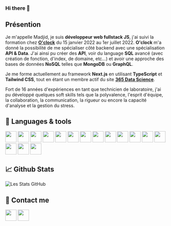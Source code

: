 ### Hi there 👋

## Présention
Je m'appelle Madjid, je suis **développeur web fullstack JS**, j'ai suivi la formation chez **[O'clock](https://oclock.io/)** du 15 janvier 2022 au 1er juillet 2022. **O'clock** m'a donné la possibilité de me spécialiser côté backend avec une spécialisation **API & Data**. J'ai ainsi pu créer des **API**, voir du language **SQL** avancé (avec création de fonction, d'index, de domaine, etc...) et avoir une approche des bases de données **NoSQL** telles que **MongoDB** ou **GraphQL**.</br>

Je me forme actuellement au framework **Next.js** en utilisant **TypeScript** et **Tailwind CSS**, tout en étant un membre actif du site **[365 Data Science](https://365datascience.com)**.</br>

Fort de 16 années d'expériences en tant que technicien de laboratoire, j'ai pu développé quelques soft skills tels que la polyvalence, l'esprit d'équipe, la collaboration, la communication, la rigueur ou encore la capacité d'analyse et la gestion du stress.

## 🔧 Languages & tools

[<img width="35px" src="https://cdn.jsdelivr.net/gh/devicons/devicon/icons/vscode/vscode-original.svg" />](https://code.visualstudio.com/) [<img width="35px" src="https://cdn.jsdelivr.net/gh/devicons/devicon/icons/html5/html5-original.svg" />](https://html.spec.whatwg.org/dev/) [<img width="35px" src="https://cdn.jsdelivr.net/gh/devicons/devicon/icons/css3/css3-original.svg" />](https://www.w3.org/Style/CSS/) [<img width="35px" src="https://cdn.jsdelivr.net/gh/devicons/devicon/icons/javascript/javascript-original.svg" />](https://developer.mozilla.org/en-US/docs/Web/JavaScript) [<img width="35px" src="https://cdn.jsdelivr.net/gh/devicons/devicon/icons/nodejs/nodejs-original.svg" />](https://nodejs.org/en/) [<img width="35px" src="https://cdn.jsdelivr.net/gh/devicons/devicon/icons/npm/npm-original-wordmark.svg" />](https://www.npmjs.com/) [<img width="35px" src="https://cdn.jsdelivr.net/gh/devicons/devicon/icons/express/express-original.svg" />](https://expressjs.com/) [<img width="35px" src="https://cdn.jsdelivr.net/gh/devicons/devicon/icons/git/git-original.svg" />](https://git-scm.com/) [<img width="35px" src="https://cdn.jsdelivr.net/gh/devicons/devicon/icons/github/github-original.svg" />](https://github.com/) [<img width="35px" src="https://cdn.jsdelivr.net/gh/devicons/devicon/icons/postgresql/postgresql-original.svg" />](https://www.postgresql.org/) [<img width="35px" src="https://cdn.jsdelivr.net/gh/devicons/devicon/icons/sequelize/sequelize-original.svg" />](https://sequelize.org/) [<img width="35px" src="https://cdn.jsdelivr.net/gh/devicons/devicon/icons/mongodb/mongodb-original.svg" />](https://www.mongodb.com/) [<img width="35px" src="https://cdn.jsdelivr.net/gh/devicons/devicon@latest/icons/react/react-original.svg" />](https://react.dev) [<img width="35px" src="https://cdn.jsdelivr.net/gh/devicons/devicon@latest/icons/nextjs/nextjs-original.svg" />](https://nextjs.org) [<img width="35px" src="https://cdn.jsdelivr.net/gh/devicons/devicon@latest/icons/typescript/typescript-original.svg" />](https://www.typescriptlang.org/) [<img width="35px" src="https://cdn.jsdelivr.net/gh/devicons/devicon@latest/icons/tailwindcss/tailwindcss-original.svg" />](https://tailwindcss.com)
 

## &#x1f4c8; Github Stats
![Les Stats GitHub](https://github-readme-stats.vercel.app/api?username=m-meddah)

## 📨 Contact me
[<img width="35px" src="https://cdn.jsdelivr.net/gh/devicons/devicon/icons/linkedin/linkedin-original.svg" />](https://www.linkedin.com/in/madjid-meddah-539a9a166) [<img width="35px" src="https://cdn.jsdelivr.net/gh/devicons/devicon/icons/twitter/twitter-original.svg" />](https://twitter.com/MadjidMeddah)

<!--
**m-meddah/m-meddah** is a ✨ _special_ ✨ repository because its `README.md` (this file) appears on your GitHub profile.

Here are some ideas to get you started:

- 🔭 I’m currently working on ...
- 🌱 I’m currently learning ...
- 👯 I’m looking to collaborate on ...
- 🤔 I’m looking for help with ...
- 💬 Ask me about ...
- 📫 How to reach me: ...
- 😄 Pronouns: ...
- ⚡ Fun fact: ...
-->
